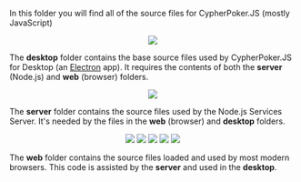 In this folder you will find all of the source files for CypherPoker.JS (mostly JavaScript)

<p align="center"><img src="https://user-images.githubusercontent.com/9059336/53628115-274f6480-3bd8-11e9-887d-1b6cd3674785.png"></p>

The **desktop** folder contains the base source files used by CypherPoker.JS for Desktop (an [Electron](https://electronjs.org) app). It requires the contents of both the **server** (Node.js) and **web** (browser) folders.

<p align="center"><img src="https://user-images.githubusercontent.com/9059336/53628190-5a91f380-3bd8-11e9-9aef-5c4cae1c9197.png"></p>

The **server** folder contains the source files used by the Node.js Services Server. It's needed by the files in the **web** (browser) and **desktop** folders.

<p align="center"><img src="https://user-images.githubusercontent.com/9059336/53628235-7bf2df80-3bd8-11e9-9739-1575a6e09a70.png" /> <img src="https://user-images.githubusercontent.com/9059336/53628255-8c0abf00-3bd8-11e9-8ddc-4f55043a44b6.png" /> <img src="https://user-images.githubusercontent.com/9059336/53628315-bd838a80-3bd8-11e9-808f-3f704bf1d677.png" /> <img src="https://user-images.githubusercontent.com/9059336/53628335-cd9b6a00-3bd8-11e9-9872-660abca2f57d.png" /> <img src="https://user-images.githubusercontent.com/9059336/53628359-dc821c80-3bd8-11e9-9ba2-1070e1a0dd4d.png" /></p>

The **web** folder contains the source files loaded and used by most modern browsers. This code is assisted by the **server** and used in the **desktop**.
